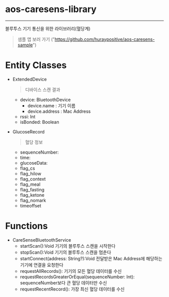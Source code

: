 # aos-caresens-library
---------------
블루투스 기기 통신을 위한 라이브러리(혈당계)
> 샘플 앱 보러 가기 ("https://github.com/huraypositive/aos-caresens-sample")

# Entity Classes
* ExtendedDevice
  > 디바이스 스캔 결과
  * device: BluetoothDevice
     - device.name : 기기 이름
     - device.address : Mac Address
  * rssi: Int
  * isBonded: Boolean

* GlucoseRecord
  > 혈당 정보
  * sequenceNumber:
  * time:
  * glucoseData:
  * flag_cs
  * flag_hilow
  * flag_context
  * flag_meal
  * flag_fasting
  * flag_ketone
  * flag_nomark
  * timeoffset

# Functions
* CareSenseBluetoothService
  * startScan():Void 기기의 블루투스 스캔을 시작한다
  * stopScan():Void 기기의 블루투스 스캔을 멈춘다
  * startConnect(address: String?):Void 전달받은 Mac Address에 해당하는 기기에 연결을 요청한다
  * requestAllRecords(): 기기의 모든 혈당 데이터를 수신
  * requestRecordsGreaterOrEqual(sequenceNumber: Int): sequenceNumber보다 큰 혈당 데이터만 수신
  * requestRecentRecord(): 가장 최신 혈당 데이터를 수신
